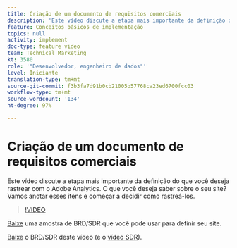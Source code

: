 ```yaml
---
title: Criação de um documento de requisitos comerciais
description: 'Este vídeo discute a etapa mais importante da definição do que você deseja rastrear com o Adobe Analytics. O que você deseja saber sobre o seu site? Vamos anotar esses itens e começar a decidir como rastreá-los. '
feature: Conceitos básicos de implementação
topics: null
activity: implement
doc-type: feature video
team: Technical Marketing
kt: 3580
role: '"Desenvolvedor, engenheiro de dados"'
level: Iniciante
translation-type: tm+mt
source-git-commit: f3b3fa7d91b0cb21005b57768ca23ed6700fcc03
workflow-type: tm+mt
source-wordcount: '134'
ht-degree: 97%

---
```



# Criação de um documento de requisitos comerciais

Este vídeo discute a etapa mais importante da definição do que você deseja rastrear com o Adobe Analytics. O que você deseja saber sobre o seu site? Vamos anotar esses itens e começar a decidir como rastreá-los.

>[!VIDEO](https://video.tv.adobe.com/v/28758/?quality=12)

[Baixe](https://analytics.enablementadobe.com/files/brd-sdr-sample-template.xlsx) uma amostra de BRD/SDR que você pode usar para definir seu site.

[Baixe](https://analytics.enablementadobe.com/files/geometrixx-clothiers-brd-sdr.xlsx) o BRD/SDR deste vídeo (e o [vídeo SDR](creating-and-maintaining-an-sdr.md)).
